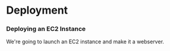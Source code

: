 # Deployment
### Deploying an EC2 Instance
We're going to launch an EC2 instance and make it a webserver.

